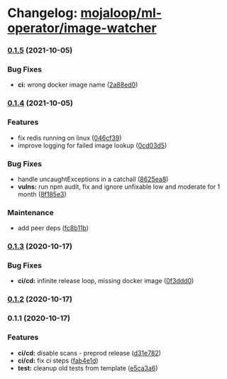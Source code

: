 # Changelog: [mojaloop/ml-operator/image-watcher](https://github.com/mojaloop/ml-operator)
### [0.1.5](https://github.com/mojaloop/ml-operator/compare/v0.1.4...v0.1.5) (2021-10-05)


### Bug Fixes

* **ci:** wrong docker image name ([2a88ed0](https://github.com/mojaloop/ml-operator/commit/2a88ed064d5bbfa9765b5dacaef80b858e1cd10c))

### [0.1.4](https://github.com/mojaloop/ml-operator/compare/v0.1.3...v0.1.4) (2021-10-05)


### Features

* fix redis running on linux ([046cf39](https://github.com/mojaloop/ml-operator/commit/046cf39d93d0ec40f6e7e3b27e5b964e0105bf29))
* improve logging for failed image lookup ([0cd03d5](https://github.com/mojaloop/ml-operator/commit/0cd03d51cbbecdee24dce75fc037427d40a36bab))


### Bug Fixes

* handle uncaughtExceptions in a catchall ([8625ea8](https://github.com/mojaloop/ml-operator/commit/8625ea8c58b745ded3198f300cbda2cb92dcfbf4))
* **vulns:** run npm audit, fix and ignore unfixable low and moderate for 1 month ([8f185e3](https://github.com/mojaloop/ml-operator/commit/8f185e33f00ba30754ca834611cfff0f17f1d68c))


### Maintenance

* add peer deps ([fc8b11b](https://github.com/mojaloop/ml-operator/commit/fc8b11b17955044262c9016fc4bce711c35dbbc9))

### [0.1.3](https://github.com/mojaloop/ml-operator/compare/v0.1.2...v0.1.3) (2020-10-17)


### Bug Fixes

* **ci/cd:** infinite release loop, missing docker image ([0f3ddd0](https://github.com/mojaloop/ml-operator/commit/0f3ddd0b9908668676df0e2a0e40c822b5e257c8))

### [0.1.2](https://github.com/mojaloop/ml-operator/compare/v0.1.1...v0.1.2) (2020-10-17)

### 0.1.1 (2020-10-17)


### Features

* **ci/cd:** disable scans - preprod release ([d31e782](https://github.com/mojaloop/ml-operator/commit/d31e782499d1ddbcde525931441a1ab48ac178f9))
* **ci/cd:** fix ci steps ([fab4e1d](https://github.com/mojaloop/ml-operator/commit/fab4e1dd9ac1c135a0d48ccd4e616f6b9b683cce))
* **test:** cleanup old tests from template ([e5ca3a6](https://github.com/mojaloop/ml-operator/commit/e5ca3a6a31d45222e91825aca810e340493fb735))
